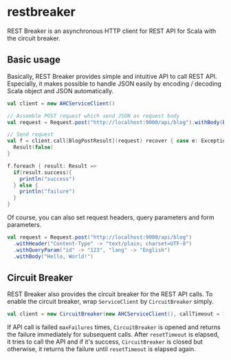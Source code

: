 restbreaker
====

REST Breaker is an asynchronous HTTP client for REST API for Scala with the circuit breaker.

Basic usage
----

Basically, REST Breaker provides simple and intuitive API to call REST API.
Especially, it makes possible to handle JSON easily by encoding / decoding Scala object and JSON automatically.

```scala
val client = new AHCServiceClient()

// Assemble POST request which send JSON as request body
val request = Request.post("http://localhost:9000/api/blog").withBody(BlogPost(...))

// Send request
val f = client.call[BlogPostResult](request) recover { case e: Exception =>
  Result(false)
}

f.foreach { result: Result =>
  if(result.success){
    println("success")
  } else {
    println("failure")
  }
}
```

Of course, you can also set request headers, query parameters and form parameters.

```scala
val request = Request.post("http://localhost:9000/api/blog")
  .withHeader("Content-Type" -> "text/plain; charset=UTF-8")
  .withQueryParam("id" -> "123", "lang" -> "English")
  .withBody("Hello, World!")
```

Circuit Breaker
----

REST Breaker also provides the circuit breaker for the REST API calls.
To enable the circuit breaker, wrap `ServiceClient` by `CircuitBreaker` simply.

```scala
val client = new CircuitBreaker(new AHCServiceClient(), callTimeout = 1000, maxFailures = 5, resetTimeout = 30000)
```

If API call is failed `maxFailures` times, `CircuitBreaker` is opened and returns the failure immediately for subsequent calls.
After `resetTimeout` is elapsed, it tries to call the API and if it's success, `CircuitBreaker` is closed but otherwise, 
it returns the failure until `resetTimeout` is elapsed again.
